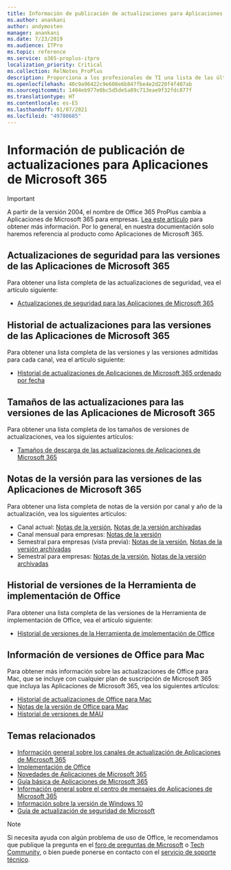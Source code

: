 ```yaml
---
title: Información de publicación de actualizaciones para Aplicaciones de Microsoft 365
ms.author: anankani
author: andymosten
manager: anankani
ms.date: 7/23/2019
ms.audience: ITPro
ms.topic: reference
ms.service: o365-proplus-itpro
localization_priority: Critical
ms.collection: RelNotes_ProPlus
description: Proporciona a los profesionales de TI una lista de las últimas versiones de las Aplicaciones de Microsoft 365 para cada canal de actualización y vínculos a notas de la versión y el historial de actualizaciones.
ms.openlocfilehash: 40c9a96422c9e608e6b847fbe4e2d220f4f407ab
ms.sourcegitcommit: 1404eb977e0bc5d5de5a89c713eae9f32fdc877f
ms.translationtype: HT
ms.contentlocale: es-ES
ms.lasthandoff: 01/07/2021
ms.locfileid: "49780685"
---
```

# <a name="release-information-for-updates-to-microsoft-365-apps"></a>Información de publicación de actualizaciones para Aplicaciones de Microsoft 365


> [!IMPORTANT]
> A partir de la versión 2004, el nombre de Office 365 ProPlus cambia a Aplicaciones de Microsoft 365 para empresas. [Lea este artículo](https://go.microsoft.com/fwlink/p/?linkid=2123420) para obtener más información. Por lo general, en nuestra documentación solo haremos referencia al producto como Aplicaciones de Microsoft 365.


## <a name="security-updates-for-microsoft-365-apps-releases"></a>Actualizaciones de seguridad para las versiones de las Aplicaciones de Microsoft 365

Para obtener una lista completa de las actualizaciones de seguridad, vea el artículo siguiente:
 - [Actualizaciones de seguridad para las Aplicaciones de Microsoft 365](microsoft365-apps-security-updates.md)


## <a name="update-history-for-microsoft-365-apps-releases"></a>Historial de actualizaciones para las versiones de las Aplicaciones de Microsoft 365

Para obtener una lista completa de las versiones y las versiones admitidas para cada canal, vea el artículo siguiente:

- [Historial de actualizaciones de Aplicaciones de Microsoft 365 ordenado por fecha](update-history-microsoft365-apps-by-date.md)


 ## <a name="update-sizes-for-microsoft-365-apps-releases"></a>Tamaños de las actualizaciones para las versiones de las Aplicaciones de Microsoft 365

Para obtener una lista completa de los tamaños de versiones de actualizaciones, vea los siguientes artículos:
 - [Tamaños de descarga de las actualizaciones de Aplicaciones de Microsoft 365](download-sizes-microsoft365-apps-updates.md)

## <a name="release-notes-for-microsoft-365-apps-releases"></a>Notas de la versión para las versiones de las Aplicaciones de Microsoft 365

Para obtener una lista completa de notas de la versión por canal y año de la actualización, vea los siguientes artículos:
 - Canal actual: [Notas de la versión](current-channel.md), [Notas de la versión archivadas](monthly-channel-archived.md)
 - Canal mensual para empresas: [Notas de la versión](monthly-enterprise-channel.md)
 - Semestral para empresas (vista previa): [Notas de la versión](semi-annual-enterprise-channel-preview.md), [Notas de la versión archivadas](semi-annual-enterprise-channel-preview-archived.md)
 - Semestral para empresas: [Notas de la versión](semi-annual-enterprise-channel.md), [Notas de la versión archivadas](semi-annual-enterprise-channel-archived.md)

 ## <a name="release-history-for-office-deployment-tool"></a>Historial de versiones de la Herramienta de implementación de Office
 Para obtener una lista completa de las versiones de la Herramienta de implementación de Office, vea el artículo siguiente:
 - [Historial de versiones de la Herramienta de implementación de Office](ODT-release-history.md)

## <a name="office-for-mac-release-information"></a>Información de versiones de Office para Mac

Para obtener más información sobre las actualizaciones de Office para Mac, que se incluye con cualquier plan de suscripción de Microsoft 365 que incluya las Aplicaciones de Microsoft 365, vea los siguientes artículos:
 - [Historial de actualizaciones de Office para Mac](update-history-office-for-mac.md)
 - [Notas de la versión de Office para Mac](release-notes-office-for-mac.md)
 - [Historial de versiones de MAU](release-history-microsoft-autoupdate.md)


## <a name="related-topics"></a>Temas relacionados

- [Información general sobre los canales de actualización de Aplicaciones de Microsoft 365](https://docs.microsoft.com/DeployOffice/overview-of-update-channels-for-office-365-proplus)
- [Implementación de Office](https://docs.microsoft.com/deployoffice/)
- [Novedades de Aplicaciones de Microsoft 365](https://support.office.com/article/95c8d81d-08ba-42c1-914f-bca4603e1426)
- [Guía básica de Aplicaciones de Microsoft 365](https://products.office.com/business/office-365-roadmap)
- [Información general sobre el centro de mensajes de Aplicaciones de Microsoft 365](https://support.office.com/article/38fb3333-bfcc-4340-a37b-deda509c2093)
- [Información sobre la versión de Windows 10](https://aka.ms/windows/releaseinfo)
- [Guía de actualización de seguridad de Microsoft](https://portal.msrc.microsoft.com/)

> [!NOTE]
> Si necesita ayuda con algún problema de uso de Office, le recomendamos que publique la pregunta en el [foro de preguntas de Microsoft](https://answers.microsoft.com/) o [Tech Community](https://techcommunity.microsoft.com/), o bien puede ponerse en contacto con el [servicio de soporte técnico](https://support.microsoft.com/contactus).
